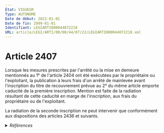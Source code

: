 ```yaml
---
État: VIGUEUR
Type: AUTONOME
Date de début: 2022-01-01
Date de fin: 2999-01-01
Identifiant: LEGIARTI000044072218
URL: article/LEGI/ARTI/00/00/44/07/22/LEGIARTI000044072218.xml
---
```


<h1>Article 2407</h1>

Lorsque les mesures prescrites par l'arrêté ou la mise en demeure mentionnés au
1° de l'article 2404 ont été exécutées par le propriétaire ou l'exploitant, la
publication à leurs frais d'un arrêté de mainlevée avant l'inscription du titre
de recouvrement prévue au 2° du même article emporte caducité de la première
inscription. Mention est faite de la radiation résultant de cette caducité en
marge de l'inscription, aux frais du propriétaire ou de l'exploitant.<br />

La radiation de la seconde inscription ne peut intervenir que conformément aux
dispositions des articles 2436 et suivants.


<details>
  <summary><em>Références</em></summary>

  <h2>Articles faisant référence à l'article</h2>
  
  <ul>
    <li>
      <a href="https://legal.tricoteuses.fr//redirection/LEGIARTI000044045528?vers=git&vers=legifrance">Ordonnance n° 2021-1192 du 15 septembre 2021 portant réforme du droit des sûretés - article 17 ENTIEREMENT_MODIF</a> MODIFIE source
    </li>
    <li>
      <a href="https://legal.tricoteuses.fr//redirection/LEGIARTI000044071927?vers=git&vers=legifrance">Code civil - article 2436 AUTONOME VIGUEUR, en vigueur depuis le 2022-01-01</a> CITATION cible
    </li>
    <li>
      <a href="https://legal.tricoteuses.fr//redirection/LEGIARTI000006449423?vers=git&vers=legifrance">Code civil - article 2404 AUTONOME MODIFIE, en vigueur du 2006-03-24 au 2022-01-01</a> CITATION cible
    </li>
    <li>
      <a href="https://legal.tricoteuses.fr//redirection/LEGIARTI000044045526?vers=git&vers=legifrance">Ordonnance n° 2021-1192 du 15 septembre 2021 portant réforme du droit des sûretés - article 15 ENTIEREMENT_MODIF</a> MODIFIE source
    </li>
    <li>
      <a href="https://legal.tricoteuses.fr//redirection/LEGIARTI000044072270?vers=git&vers=legifrance">Code civil - article 2404 AUTONOME VIGUEUR, en vigueur depuis le 2022-01-01</a> CITATION cible
    </li>
    <li>
      <a href="https://legal.tricoteuses.fr//redirection/LEGIARTI000006449862?vers=git&vers=legifrance">Code civil - article 2436 AUTONOME MODIFIE, en vigueur du 2006-03-24 au 2022-01-01</a> CITATION cible
    </li>
  </ul>
  
  <h2>Références faites par l'article</h2>
  
  <ul>
    <li>
      CODIFICATION source Loi 1804-03-19
    </li>
    <li>
      2021-09-15 MODIFIE cible <a href="https://legal.tricoteuses.fr//redirection/LEGIARTI000044045526?vers=git&vers=legifrance">Ordonnance n° 2021-1192 du 15 septembre 2021 portant réforme du droit des sûretés - article 15 ENTIEREMENT_MODIF</a>
    </li>
    <li>
      2021-09-15 MODIFIE cible <a href="https://legal.tricoteuses.fr//redirection/LEGIARTI000044045528?vers=git&vers=legifrance">Ordonnance n° 2021-1192 du 15 septembre 2021 portant réforme du droit des sûretés - article 17 ENTIEREMENT_MODIF</a>
    </li>
    <li>
      2999-01-01 CITATION source <a href="https://legal.tricoteuses.fr//redirection/LEGIARTI000006449423?vers=git&vers=legifrance">Code civil - article 2404 AUTONOME MODIFIE, en vigueur du 2006-03-24 au 2022-01-01</a>
    </li>
    <li>
      2999-01-01 CITATION source <a href="https://legal.tricoteuses.fr//redirection/LEGIARTI000006449862?vers=git&vers=legifrance">Code civil - article 2436 AUTONOME MODIFIE, en vigueur du 2006-03-24 au 2022-01-01</a>
    </li>
  </ul>
</details>
